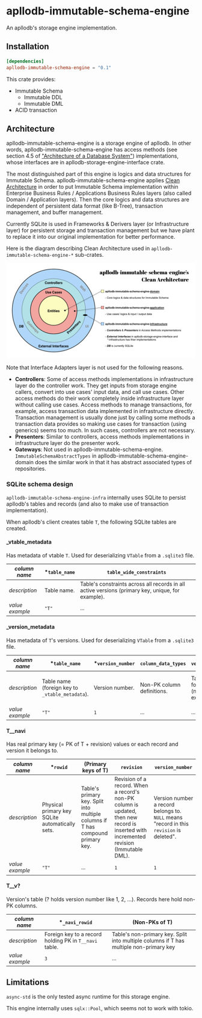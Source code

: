 # apllodb-immutable-schema-engine

An apllodb's storage engine implementation.

## Installation

```toml
[dependencies]
apllodb-immutable-schema-engine = "0.1"
```

This crate provides:

- Immutable Schema
  - Immutable DDL
  - Immutable DML
- ACID transaction

## Architecture

apllodb-immutable-schema-engine is a storage engine of apllodb. In other words, apllodb-immutable-schema-engine has access methods (see section 4.5 of ["Architecture of a Database System"](https://dsf.berkeley.edu/papers/fntdb07-architecture.pdf)) implementations, whose interfaces are in apllodb-storage-engine-interface crate.

The most distinguished part of this engine is logics and data structures for Immutable Schema.
apllodb-immutable-schema-engine applies [Clean Architecture](https://blog.cleancoder.com/uncle-bob/2012/08/13/the-clean-architecture.html) in order to put Immutable Schema implementation within Enterprise Business Rules / Applications Business Rules layers (also called Domain / Application layers). Then the core logics and data structures are independent of persistent data format (like B-Tree), transaction management, and buffer management.

Currently SQLite is used in Frameworks & Derivers layer (or Infrastructure layer) for persistent storage and transaction management but we have plant to replace it into our original implementation for better performance.

Here is the diagram describing Clean Architecture used in `apllodb-immutable-schema-engine-*` sub-crates.

![apllodb-immutable-schema-engine's Clean Architecture (src: https://www.figma.com/file/4gSzS7R9WQBKx54RQIjVpD/apllodb-immutable-schema-engine-s-Clean-Architecture)](./doc/apllodb-immutable-schema-engine-clean-architecture.svg)

Note that Interface Adapters layer is not used for the following reasons.

- **Controllers**: Some of access methods implementations in infrastructure layer do the controller work. They get inputs from storage engine callers, convert into use cases' input data, and call use cases. Other access methods do their work completely inside infrastructure layer without calling use cases. Access methods to manage transactions, for example, access transaction data implemented in infrastructure directly. Transaction management is usually done just by calling some methods a transaction data provides so making use cases for transaction (using generics) seems too much. In such cases, controllers are not necessary.
- **Presenters**: Similar to controllers, access methods implementations in infrastructure layer do the presenter work.
- **Gateways**: Not used in apllodb-immutable-schema-engine. `ImmutableSchemaAbstractTypes` in apllodb-immutable-schema-engine-domain does the similar work in that it has abstract associated types of repositories.

### SQLite schema design

`apllodb-immutable-schema-engine-infra` internally uses SQLite to persist apllodb's tables and records (and also to make use of transaction implementation).

When apllodb's client creates table `T`, the following SQLite tables are created.

#### _vtable_metadata

Has metadata of vtable `T`. Used for deserializing `VTable` from a `.sqlite3` file.

| _column name_ | *`table_name` | `table_wide_constraints` |
|--|--|--|
| _description_ | Table name. | Table's constraints across all records in all active versions (primary key, unique, for example). |
| _value example_ | `"T"` | ... |

#### _version_metadata

Has metadata of `T`'s versions. Used for deserializing `VTable` from a `.sqlite3` file.

| _column name_ | \*`table_name` | \*`version_number` | `column_data_types` | `version_constraints` | `is_active` |
|--|--|--|--|--|--|
| _description_ | Table name (foreign key to `_vtable_metadata`). | Version number. | Non-PK column definitions. | Table's constraints for a single record (not null, default, for example). | Whether the version is active or not. |
| _value example_ | `"T"` | `1` | ... | ... | `true` |

#### T__navi

Has real primary key (= PK of T + revision) values or each record and version it belongs to.

| _column name_ | *`rowid` | (Primary keys of T) | `revision` | `version_number` |
|--|--|--|--|--|
| _description_ | Physical primary key SQLite automatically sets. | Table's primary key. Split into multiple columns if T has compound primary key. | Revision of a record. When a record's non-PK column is updated, then new record is inserted with incremented revision (Immutable DML). | Version number a record belongs to. `NULL` means "record in this `revision` is deleted". |
| _value example_ | `"T"` | ... | `1` | `1` |

#### T__v?

Version's table (? holds version number like 1, 2, ...). Records here hold non-PK columns.

| _column name_ | *`_navi_rowid` | (Non-PKs of T) |
|--|--|--|
| _description_ | Foreign key to a record holding PK in `T__navi` table. | Table's non-primary key. Split into multiple columns if T has multiple non-primary key|
| _value example_ | `3` | ... |

## Limitations

`async-std` is the only tested async runtime for this storage engine.

This engine internally uses `sqlx::Pool`, which seems not to work with tokio.
